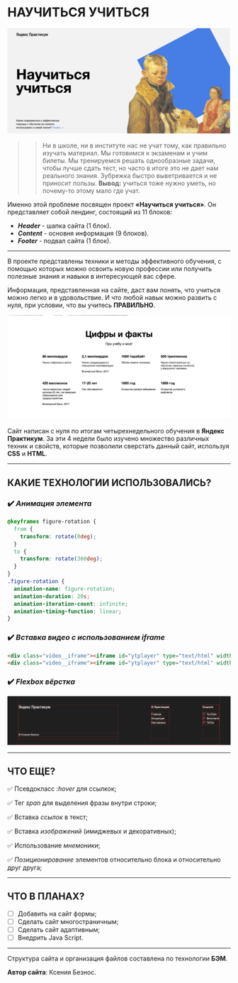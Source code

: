 # НАУЧИТЬСЯ УЧИТЬСЯ

![Alt-шапка](/images/Header.png)

>> Ни в школе, ни в институте нас не учат тому, как правильно изучать материал. Мы готовимся к экзаменам и учим билеты. Мы тренируемся решать однообразные задачи, чтобы лучше сдать тест, но часто в итоге это не дает нам реального знания. Зубрежка быстро выветривается и не приносит пользы. **Вывод:** учиться тоже нужно уметь, но почему-то этому мало где учат.



Именно этой проблеме посвящен проект **«Научиться учиться»**.
Он представляет собой лендинг, состоящий из 11 блоков:
- **_Header_** - шапка сайта (1 блок).
- **_Content_** - основня информация (9 блоков).
- **_Footer_** - подвал сайта (1 блок).

____

В проекте представлены техники и методы эффективного обучения, с помощью которых можно освоить новую профессии или получить полезные знания и навыки в интересующей вас сфере.


Информация, представленная на сайте, даст вам понять, что учиться можно легко и в удовольствие. И что любой навык можно развить с нуля, при условии, что вы учитесь **ПРАВИЛЬНО**.


![Alt-Факты](/images/Facts.png)


Сайт написан с нуля по итогам четырехнедельного обучения в **Яндекс Практикум**.
За эти 4 недели было изучено множество различных техник и свойств, которые позволили сверстать данный сайт, используя **CSS** и **HTML**.

____

## **КАКИЕ ТЕХНОЛОГИИ ИСПОЛЬЗОВАЛИСЬ?**


### :heavy_check_mark: _Анимация элемента_

```css
@keyframes figure-rotation {
  from {
    transform: rotate(0deg);
  }
  to {
    transform: rotate(360deg);
  }
}
.figure-rotation {
  animation-name: figure-rotation;
  animation-duration: 20s;
  animation-iteration-count: infinite;
  animation-timing-function: linear;
}
```

### :heavy_check_mark: _Вставка видео с использованием iframe_

```html
<div class="video__iframe"><iframe id="ytplayer" type="text/html" width="515" height="316" src="https://www.youtube.com/embed/arj7oStGLkU" frameborder="0" allowfullscreen></iframe></div>
<div class="video__iframe"><iframe id="ytplayer" type="text/html" width="515" height="316" src="https://www.youtube.com/embed/5MgBikgcWnY" frameborder="0" allowfullscreen></iframe></div>
```

### :heavy_check_mark: _Flexbox вёрстка_

![Alt-Флекс](/images/Flexbox.png)

____

## **ЧТО ЕЩЕ?**

:white_check_mark: Псевдокласс _:hover_ для ссылкок;

:white_check_mark: Тег _span_ для выделения фразы внутри строки;

:white_check_mark: Вставка _ссылок_ в текст;

:white_check_mark: Вставка _изображений_ (имиджевых и декоративных);

:white_check_mark: Использование _мнемоники_;

:white_check_mark: _Позиционирование_ элементов относительно блока и относительно друг друга;

____

## **ЧТО В ПЛАНАХ?**

- [ ] Добавить на сайт формы;
- [ ] Сделать сайт многостраничным;
- [ ] Сделать сайт адаптивным;
- [ ] Внедрить Java Script.

____

Структура сайта и организация файлов составлена по технологии **БЭМ**.

**Автор сайта**: Ксения Безнос.
